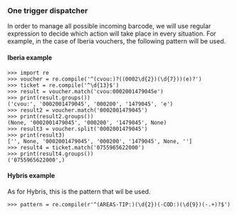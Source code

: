 ### One trigger dispatcher
In order to manage all possible incoming barcode, we will use regular expression to decide which action will take place in every situation.
For example, in the case of Iberia vouchers, the following pattern will be used.

#### Iberia example
```
>>> import re
>>> voucher = re.compile('^(cvou:)?((0002\d{2})(\d{7}))(e)?')
>>> ticket = re.compile('^\d{13}$')
>>> result = voucher.match('cvou:0002001479045e')
>>> print(result.groups())
('cvou:', '0002001479045', '000200', '1479045', 'e')
>>> result2 = voucher.match('0002001479045')
>>> print(result2.groups())
(None, '0002001479045', '000200', '1479045', None)
>>> result3 = voucher.split('0002001479045')
>>> print(result3)
['', None, '0002001479045', '000200', '1479045', None, '']
>>> result4 = ticket.match('0755965622000')
>>> print(result4.groups())
('0755965622000',)
```
#### Hybris example
As for Hybris, this is the pattern that wil be used.
```
>>> pattern = re.compile(r'^(AREAS-TIP:)(\d{2})(-COD:)(\d{9})(-.+)?$')
```

